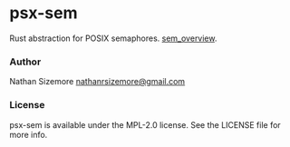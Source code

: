 # psx-sem

Rust abstraction for POSIX semaphores. [sem_overview][sem-url].

### Author

Nathan Sizemore <nathanrsizemore@gmail.com>

### License

psx-sem is available under the MPL-2.0 license. See the LICENSE file for more info.

[sem-url]: https://linux.die.net/man/7/sem_overview
